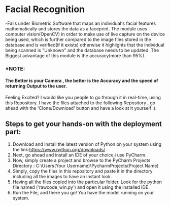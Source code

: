 # Facial Recognition #
-Falls under Biometric Software that maps an individual's facial features mathematically and stores the data as a faceprint.
The module uses computer vision(OpenCV) in order to make use of live capture on the device being used, which is further compared to the image files stored in the database and is verified(if it exists) otherwise it highlights that the individual being scanned is "Unknown" and the database needs to be updated.
The Biggest advantage of this module is the accuracy(more than 95%). 

### *NOTE: ###
#### The Better is your Camera , the better is the Accuracy and the speed of returning Output to the user. ####

Feeling Excited? I would like you people to go through it in real-time, using this Repository.
I have the files attached to the following Repository , go ahead with the 'Clone/Download' button and have a look at it yourself :).

## Steps to get your hands-on with the deployment part: ##
1. Download and Install the latest version of Python on your system using the link:https://www.python.org/downloads/ .
2. Next, go ahead and install an IDE of your choice,i use PyCharm.
3. Now, simply create a project and browse to the PyCharm Projects Directory : C:\Users\(Your Username)\PycharmProjects\(Project Name)
4. Simply, copy the files in this repository and paste it in the directory including all the images to have an instant look.
5. Having all the files copied into the particular folder. Look for the python file named ('rawcode_win.py') and open it using the installed IDE.
6. Run the File, and there you go! You have the model running on your system.
